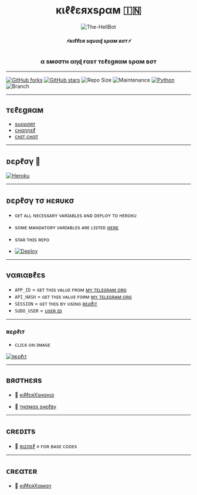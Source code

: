 <h1 align="center">
  <b>кιℓℓεяxsραм 🇮🇳</b>
</h1>

<p align="center">
  <img src="https://te.legra.ph/file/c6bdca585c164795977cd.jpg" alt="The-HellBot">
</p>

<h6 align="center">
  <b>⚡кιℓℓεя sqυαɖ sραм вσт⚡</b>
</h6>

<h3 align="center">
  <b>α sмσσтн αηɖ  ғαsт тεℓεgяαм sραм вσт</b>
</h3>

------
[![GitHub forks](https://img.shields.io/github/forks/KillerXaman/KillerXspam?&style=flat-square&logo=github)](https://github.com/KillerXaman/KillerXspam/fork)
[![GitHub stars](https://img.shields.io/github/stars/KillerXaman/KillerXspam?&style=flat-square&logo=github)](https://github.com/KillerXaman/KillerXspam/stargazers)
![Repo Size](https://img.shields.io/github/repo-size/KillerXaman/KillerXspam?&style=flat-square&logo=github)
![Maintenance](https://img.shields.io/badge/Maintained%3F-yes-green?&style=flat-square)
[![Python](https://img.shields.io/badge/Python-v3.9-blue)](https://www.python.org/)
![Branch](https://img.shields.io/badge/Branch-main-orange)

------
## тεℓεgяαм
- [sυρρσят](https://t.me/KillerXspam)
- [cнαηηεℓ](https://t.me/KillerSquadSpamBot)
- [cнɪт cнαт](https://t.me/SAB_KAA_KATEGA)

------
## ᴅερℓσү 🚀
[![Heroku](https://te.legra.ph/file/f210abed7975ea59303cf.jpg)](https://heroku.com/deploy?template=https://github.com/DARKAMAN5/Deploy-X)


------
## ᴅερℓσү тσ нεяυкσ
- ɢᴇᴛ ᴀʟʟ ɴᴇᴄᴇssᴀʀʏ ᴠᴀʀɪᴀʙʟᴇs ᴀɴᴅ ᴅᴇᴘʟᴏʏ ᴛᴏ ʜᴇʀᴏᴋᴜ
- sᴏᴍᴇ ᴍᴀɴᴅᴀᴛᴏʀʏ ᴠᴀʀɪᴀʙʟᴇs ᴀʀᴇ ʟɪsᴛᴇᴅ [нεяε](#vαяιαвℓεs)
- sᴛᴀʀ ᴛʜɪs ʀᴇᴘᴏ

- [![Deploy](https://www.herokucdn.com/deploy/button.svg)](https://heroku.com/deploy?template=https://github.com/DARKAMAN5/Deploy-X)

------

## vαяιαвℓεs

- `APP_ID`  =  ɢᴇᴛ ᴛʜɪs ᴠᴀʟᴜᴇ ғʀᴏᴍ [ᴍʏ ᴛᴇʟᴇɢʀᴀᴍ ᴏʀɢ](https://my.telegram.org/auth)
- `API_HASH`  =  ɢᴇᴛ ᴛʜɪs ᴠᴀʟᴜᴇ ғᴏʀᴍ [ᴍʏ ᴛᴇʟᴇɢʀᴀᴍ ᴏʀɢ](https://my.telegram.org/auth)
- `SESSION`  =  ɢᴇᴛ ᴛʜɪs ʙʏ ᴜsɪɴɢ [ʀερℓιт](#ʀερℓιт)
- `SUDO_USER`  = [ᴜsᴇʀ ɪᴅ](https://t.me/YUKKI_X_ROBOT)

------

### ʀερℓιт 
- ᴄʟɪᴄᴋ ᴏɴ ɪᴍᴀɢᴇ

[![яερℓιт](https://te.legra.ph/file/ed5a82d6686d953473f1e.jpg)](https://replit.com/@KillerXaman/KillerXspam)

------
## вяσтнεяs
- 💖 [кιℓℓεяXsнαнιᴅ](https://t.me/KillerXshahid)

- 💖 [ᴛнσмαs sнεℓвү](https://t.me/THOM4S_SH3LBY)
------

## cʀεᴅɪᴛs

- 💖 [яιzσεℓ](https://t.me/TheRizoel) » ғᴏʀ ʙᴀsᴇ ᴄᴏᴅᴇs
------

## ᴄʀεαтεʀ

- 💖 [кιℓℓεяXαмαη](https://t.me/AMAN_GURJAR_XD)
